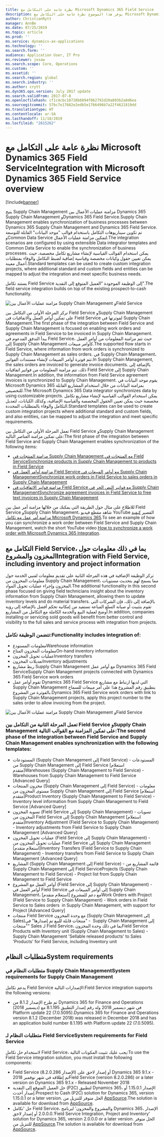 ```yaml
---
title: نظرة عامة على التكامل مع Microsoft Dynamics 365 Field Service
description: يوفر هذا الموضوع نظرة عامة على التكامل مع Microsoft Dynamics 365 Field Service.
author: ChristianRytt
manager: AnnBe
ms.date: 07/25/2019
ms.topic: article
ms.prod: ''
ms.service: dynamics-ax-applications
ms.technology: ''
ms.search.form: ''
audience: Application User, IT Pro
ms.reviewer: josaw
ms.search.scope: Core, Operations
ms.custom: ''
ms.assetid: ''
ms.search.region: global
ms.search.industry: ''
ms.author: crytt
ms.dyn365.ops.version: July 2017 update
ms.search.validFrom: 2017-07-8
ms.openlocfilehash: cf1c4cbc18728b6094f862792d20a893b2a8d6ea
ms.sourcegitcommit: 57bc7e17682e2edb5e1766496b7a22f4621819dd
ms.translationtype: HT
ms.contentlocale: ar-SA
ms.lasthandoff: 11/18/2019
ms.locfileid: "2815262"
---
```

# <a name="integration-with-microsoft-dynamics-365-field-service-overview"></a><span data-ttu-id="469d7-103">نظرة عامة على التكامل مع Microsoft Dynamics 365 Field Service</span><span class="sxs-lookup"><span data-stu-id="469d7-103">Integration with Microsoft Dynamics 365 Field Service overview</span></span>

[!include[banner](../includes/banner.md)]

<span data-ttu-id="469d7-104">يتيح Supply Chain Management مزامنة عمليات الأعمال بين Dynamics 365 Supply Chain Management وDynamics 365 Field Service.</span><span class="sxs-lookup"><span data-stu-id="469d7-104">Supply Chain Management enables synchronization of business processes between Dynamics 365 Supply Chain Management and Dynamics 365 Field Service.</span></span> <span data-ttu-id="469d7-105">تم تكوين سيناريوهات التكامل باستخدام قوالب "موحد البيانات" القابلة للتوسعة وCommon Data Service لتمكين مزامنة عمليات الأعمال.</span><span class="sxs-lookup"><span data-stu-id="469d7-105">The integration scenarios are configured by using extensible Data integrator templates and Common Data Service to enable the synchronization of business processes.</span></span>
<span data-ttu-id="469d7-106">يمكن استخدام القوالب القياسية لإنشاء مشاريع تكامل مخصصة، حيث يمكن تعيين حقول وكيانات مخصصة وقياسية إضافية لضبط التكامل والوفاء بمتطلبات أعمال معينة.</span><span class="sxs-lookup"><span data-stu-id="469d7-106">Standard templates can be used to create custom integration projects, where additional standard and custom fields and entities can be mapped to adjust the integration and meet specific business needs.</span></span> 

<span data-ttu-id="469d7-107">يستند تكامل Field Service إلى الوظيفة الموجودة "العميل المتوقع إلى النقدية‬".</span><span class="sxs-lookup"><span data-stu-id="469d7-107">The field service integration builds on top of the existing prospect-to-cash functionality.</span></span>

![مزامنة عمليات الأعمال بين Supply Chain Management وField Service](./media/field-service-integration.png)

<span data-ttu-id="469d7-109">تركز المرحلة الأولى من التكامل بين Field Service وSupply Chain Management على تمكين أوامر العمل والاتفاقيات في Field Service لفوترتها في Supply Chain Management.</span><span class="sxs-lookup"><span data-stu-id="469d7-109">The first phase  of the integration between Field Service and Supply Chain Management is focused on enabling work orders and agreements in Field Service to be invoiced in Supply Chain Management.</span></span> <span data-ttu-id="469d7-110">يبدأ التدفق المدعوم في Field Service، حيث تتم مزامنة المعلومات من أوامر العمل إلى Supply Chain Management كأوامر مبيعات.</span><span class="sxs-lookup"><span data-stu-id="469d7-110">The supported flow starts in Field Service, where information from work orders is synchronized to Supply Chain Management as sales orders.</span></span> <span data-ttu-id="469d7-111">في Supply Chain Management، تتم فوترة أوامر المبيعات لإنشاء مستندات الفواتير.</span><span class="sxs-lookup"><span data-stu-id="469d7-111">In Supply Chain Management, the sales orders are invoiced to generate invoice documents.</span></span> <span data-ttu-id="469d7-112">بالإضافة إلى ذلك، تتم مزامنة المعلومات من فواتير اتفاقيات Field Service إلى Supply Chain Management.</span><span class="sxs-lookup"><span data-stu-id="469d7-112">In addition, the information from Field Service agreement invoices is synchronized to Supply Chain Management.</span></span> <span data-ttu-id="469d7-113">يقوم موحد البيانات في Microsoft Dynamics 365 بمزامنة البيانات من خلال استخدام المشاريع القابلة للتخصيص.</span><span class="sxs-lookup"><span data-stu-id="469d7-113">The Microsoft Dynamics 365 Data integrator synchronizes data by using customizable projects.</span></span> <span data-ttu-id="469d7-114">يمكن استخدام القوالب القياسية لإنشاء مشاريع تكامل مخصصة حيث يمكن تعيين الحقول المخصصة والقياسية الإضافية، وكذلك الكيانات، لتعديل التكامل والوفاء بالمتطلبات المحددة.</span><span class="sxs-lookup"><span data-stu-id="469d7-114">Standard templates can be used to create custom integration projects where additional standard and custom fields, and also entities, can be mapped to adjust the integration and meet specific requirements.</span></span>

<span data-ttu-id="469d7-115">تعمل المرحلة الأولى من التكامل بين Field Service وSupply Chain Management على تمكين مزامنة العناصر التالية:</span><span class="sxs-lookup"><span data-stu-id="469d7-115">The first phase of the integration between Field Service and Supply Chain Management enables synchronization of the following items:</span></span>

- [<span data-ttu-id="469d7-116">مزامنة المنتجات في Supply Chain Management مع المنتجات في Field Service</span><span class="sxs-lookup"><span data-stu-id="469d7-116">Synchronize products in Supply Chain Management to products in Field Service</span></span>](field-service-product.md)
- [<span data-ttu-id="469d7-117">مزامنة أوامر العمل في Field Service مع أوامر المبيعات في Supply Chain Management</span><span class="sxs-lookup"><span data-stu-id="469d7-117">Synchronize work orders in Field Service to sales orders in Supply Chain Management</span></span>](field-service-work-order.md)
- [<span data-ttu-id="469d7-118">مزامنة فواتير الاتفاقيات في Field Service مع فواتير النص الحر في Supply Chain Management</span><span class="sxs-lookup"><span data-stu-id="469d7-118">Synchronize agreement invoices in Field Service to free text invoices in Supply Chain Management</span></span>](field-service-invoice.md)

<span data-ttu-id="469d7-119">للاطلاع على مثال حول الطريقة التي يمكنك من خلالها مزامنة أمر عمل بين Field Service وSupply Chain Management، شاهد مقطع فيديو YouTube القصير [كيفية مزامنة أمر عمل مع تكامل Microsoft Dynamics 365](https://www.youtube.com/watch?v=46ylO7raZAo).</span><span class="sxs-lookup"><span data-stu-id="469d7-119">To see an example of how you can synchronize a work order between Field Service and Supply Chain Management, watch the short YouTube video [How to synchronize a work order with Microsoft Dynamics 365 Integration](https://www.youtube.com/watch?v=46ylO7raZAo).</span></span>

## <a name="integration-with-field-service-including-inventory-and-project-information"></a><span data-ttu-id="469d7-120">التكامل مع Field Service، بما في ذلك معلومات حول المخزون والمشروع</span><span class="sxs-lookup"><span data-stu-id="469d7-120">Integration with Field Service, including inventory and project information</span></span>

<span data-ttu-id="469d7-121">تركز الوظيفة الإضافية في هذه المرحلة الثانية على تقديم معلومات لفنيي الخدمة حول معلومات المخزون من Supply Chain Management، مما يسمح لهم بتحديث مستويات المخزون وإجراء عمليات تحويل المواد.</span><span class="sxs-lookup"><span data-stu-id="469d7-121">The additional functionality in this second phase focused on giving field technicians insight about the inventory information from Supply Chain Management, allowing them to update inventory levels and do material transfers.</span></span> <span data-ttu-id="469d7-122">بالإضافة إلى ذلك، فإن الشركات التي تقوم بتثبيت أو صيانة السلع المباعة تستفيد من إمكانية تحكم أفضل بالإضافة إلى رؤية أوضح لعملية البيع والخدمة الكاملة مع التكامل من المشاريع.</span><span class="sxs-lookup"><span data-stu-id="469d7-122">In addition, companies installing or servicing sold goods will benefit from better control and visibility to the full sales and service process with integration from projects.</span></span>

### <a name="functionality-includes-integration-of"></a><span data-ttu-id="469d7-123">تتضمن الوظيفة تكامل:</span><span class="sxs-lookup"><span data-stu-id="469d7-123">Functionality includes integration of:</span></span>
- <span data-ttu-id="469d7-124">معلومات المستودع</span><span class="sxs-lookup"><span data-stu-id="469d7-124">Warehouse information</span></span>
- <span data-ttu-id="469d7-125">معلومات المخزون المتاح</span><span class="sxs-lookup"><span data-stu-id="469d7-125">On-hand inventory information</span></span>
- <span data-ttu-id="469d7-126">عمليات تحويل المخزون</span><span class="sxs-lookup"><span data-stu-id="469d7-126">Inventory transfers</span></span>
- <span data-ttu-id="469d7-127">تعديلات المخزون</span><span class="sxs-lookup"><span data-stu-id="469d7-127">Inventory adjustments</span></span>
- <span data-ttu-id="469d7-128">ربط مشاريع Supply Chain Management مع أوامر عمل Dynamics 365 Field Service</span><span class="sxs-lookup"><span data-stu-id="469d7-128">Supply Chain Management projects connected with Dynamics 365 Field Service work orders</span></span>
- <span data-ttu-id="469d7-129">تقوم أوامر عمل Dynamics 365 Field Service التي لديها ارتباط مع مشاريع Supply Chain Management بتطبيق رقم المشروع هذا على أمر مبيعات للسماح بالفوترة من المشروع.</span><span class="sxs-lookup"><span data-stu-id="469d7-129">Dynamics 365 Field Service work orders with link to Supply Chain Management projects, apply this project number to the sales order to allow invoicing from the project.</span></span> 

![مزامنة عمليات الأعمال بين Supply Chain Management وField Service](./media/FSv2overview.png)

### <a name="the-second-phase-of-the-integration-between-field-service-and-supply-chain-management-enables-synchronization-with-the-following-templates"></a><span data-ttu-id="469d7-131">تعمل المرحلة الثانية من التكامل بين Field Service وSupply Chain Management على تمكين المزامنة مع القوالب التالية:</span><span class="sxs-lookup"><span data-stu-id="469d7-131">The second phase of the integration between Field Service and Supply Chain Management enables synchronization with the following templates:</span></span>
- <span data-ttu-id="469d7-132">المستودعات (Supply Chain Management إلى Field Service) - المستودعات من Supply Chain Management إلى Field Service [استعلام متقدم]</span><span class="sxs-lookup"><span data-stu-id="469d7-132">Warehouses (Supply Chain Management to Field Service) - Warehouses from Supply Chain Management to Field Service [Advanced Query]</span></span> 
- <span data-ttu-id="469d7-133">مخزون المنتجات (Supply Chain Management إلى Field Service) - معلومات مستوى المخزون من Supply Chain Management إلى Field Service [استعلام متقدم]</span><span class="sxs-lookup"><span data-stu-id="469d7-133">Product Inventory (Supply Chain Management to Field Service) - Inventory level information from Supply Chain Management to Field Service [Advanced Query]</span></span> 
- <span data-ttu-id="469d7-134">تسوية المخزون (Field Service إلى Supply Chain Management) - تسويات المخزون من Field Service إلى Supply Chain Management [استعلام متقدم]</span><span class="sxs-lookup"><span data-stu-id="469d7-134">Inventory Adjustment (Field Service to Supply Chain Management) - Inventory adjustments from Field Service to Supply Chain Management [Advanced Query]</span></span> 
- <span data-ttu-id="469d7-135">عمليات تحويل المخزون‬ (Field Service إلى Supply Chain Management) - عمليات تحويل المخزون‬ من Field Service إلى Supply Chain Management [استعلام متقدم]</span><span class="sxs-lookup"><span data-stu-id="469d7-135">Inventory Transfers (Field Service to Supply Chain Management) - Inventory transfers from Field Service to Supply Chain Management [Advanced Query]</span></span> 
- <span data-ttu-id="469d7-136">المشاريع (Supply Chain Management إلى Field Service) - قائمة المشاريع من Supply Chain Management إلى Field Service</span><span class="sxs-lookup"><span data-stu-id="469d7-136">Projects (Supply Chain Management to Field Service) - Project list from Supply Chain Management to Field Service</span></span> 
- <span data-ttu-id="469d7-137">أوامر العمل مع المشروع (Field Service إلى Supply Chain Management) - أوامر العمل في Field Service إلى أوامر المبيعات في Supply Chain Management، مع دعم للمشروع [استعلام متقدم]</span><span class="sxs-lookup"><span data-stu-id="469d7-137">Work Orders with Project (Field Service to Supply Chain Management) - Work orders in Field Service to Sales orders  in Supply Chain Management, with support for Project [Advanced Query]</span></span> 
- <span data-ttu-id="469d7-138">منتجات Field Service مع وحدة المخزون (Supply Chain Management إلى Sales)‏ - "منتجات قابلة للبيع تم إصدارها‬" في Supply Chain Management إلى "منتجات" Sales لـ Field Service، بما في ذلك وحدة المخزون</span><span class="sxs-lookup"><span data-stu-id="469d7-138">Field Service Products with Inventory unit (Supply Chain Management to Sales) - Supply Chain Management 'Sellable released products' to Sales 'Products' for Field Service, including Inventory unit</span></span> 

## <a name="system-requirements"></a><span data-ttu-id="469d7-139">متطلبات النظام</span><span class="sxs-lookup"><span data-stu-id="469d7-139">System requirements</span></span>

### <a name="system-requirements-for-supply-chain-management"></a><span data-ttu-id="469d7-140">متطلبات النظام في Supply Chain Management</span><span class="sxs-lookup"><span data-stu-id="469d7-140">System requirements for Supply Chain Management</span></span>
<span data-ttu-id="469d7-141">يدعم تكامل Field Service الإصدارات التالية:</span><span class="sxs-lookup"><span data-stu-id="469d7-141">Field Service integration supports the following versions:</span></span>

- <span data-ttu-id="469d7-142">تم طرح الإصدار 8.1.2 من Dynamics 365 for Finance and Operations (ديسمبر 2018) في شهر ديسمبر 2018 وله رقم إصدار التطبيق 8.1.195 مع Platform update 22 (7.0.5095).</span><span class="sxs-lookup"><span data-stu-id="469d7-142">Dynamics 365 for Finance and Operations version 8.1.2 (December 2018) was released in December 2018 and has an application build number 8.1.195 with Platform update 22 (7.0.5095).</span></span> 

### <a name="system-requirements-for-field-service"></a><span data-ttu-id="469d7-143">متطلبات النظام لـ Field Service</span><span class="sxs-lookup"><span data-stu-id="469d7-143">System requirements for Field Service</span></span>
<span data-ttu-id="469d7-144">لاستخدام حل تكامل Field Service، يجب عليك تثبيت المكونات التالية:</span><span class="sxs-lookup"><span data-stu-id="469d7-144">To use the Field Service integration solution, you must install the following components:</span></span>

- <span data-ttu-id="469d7-145">Field Service (الإصدار 8.2.0.286) أو إصدار لاحق على Dynamics 365 9.1.x - تم إطلاقه في شهر نوفمبر 2018</span><span class="sxs-lookup"><span data-stu-id="469d7-145">Field Service (version 8.2.0.286) or a later version on Dynamics 365 9.1.x - Released November 2018</span></span>
- <span data-ttu-id="469d7-146">حل العميل المتوقع إلى النقدية (P2C) لتطبيق Dynamics 365، الإصدار 1.15.0.1 أو إصدار أحدث.</span><span class="sxs-lookup"><span data-stu-id="469d7-146">Prospect to Cash (P2C) solution for Dynamics 365, version 1.15.0.1 or a later version.</span></span> <span data-ttu-id="469d7-147">الحل متوفر للتنزيل من [AppSource](https://appsource.microsoft.com/product/dynamics-365/mscrm.c7a48b40-eed3-4d67-93ba-f2364281feb3).</span><span class="sxs-lookup"><span data-stu-id="469d7-147">The solution is available for download from [AppSource](https://appsource.microsoft.com/product/dynamics-365/mscrm.c7a48b40-eed3-4d67-93ba-f2364281feb3).</span></span>
- <span data-ttu-id="469d7-148">حل 'تكامل Field Service، والمشروع والمخزون' لبرنامج Dynamics 365، الإصدار 2.0.0.0 أو إصدار لاحق.</span><span class="sxs-lookup"><span data-stu-id="469d7-148">'Field Service Integration, Project and Inventory' solution for Dynamics 365, version 2.0.0.0 or a later version.</span></span> <span data-ttu-id="469d7-149">الحل متوفر للتنزيل من [AppSource](https://appsource.microsoft.com/product/dynamics-365/mscrm.p2cfieldserviceintegrationv2).</span><span class="sxs-lookup"><span data-stu-id="469d7-149">The solution is available for download from [AppSource](https://appsource.microsoft.com/product/dynamics-365/mscrm.p2cfieldserviceintegrationv2).</span></span>
